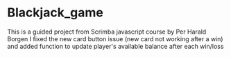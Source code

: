 # Blackjack_game

This is a guided project from Scrimba javascript course by Per Harald Borgen
I fixed the new card button issue (new card not working after a win) and added function to update player's available balance after each win/loss
